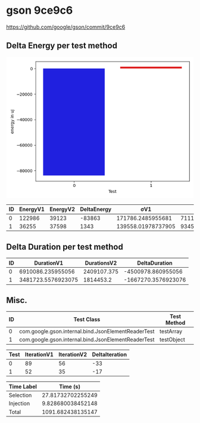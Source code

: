 # gson 9ce9c6


https://github.com/google/gson/commit/9ce9c6



## Delta Energy per test method

![](./gson_delta_energy_0_v.png)


| ID | EnergyV1 | EnergyV2 | DeltaEnergy | σV1 | σV2 |
| --- | --- | --- | --- | --- | --- |
| 0 | 122986 | 39123 | -83863 | 171786.2485955681 | 71117.49300874695 |
| 1 | 36255 | 37598 | 1343 | 139558.01978737905 | 93451.76377437742 |

## Delta Duration per test method


| ID | DurationV1 | DurationsV2 | DeltaDuration |
| --- | --- | --- | --- |
| 0 | 6910086.235955056 | 2409107.375 | -4500978.860955056 |
| 1 | 3481723.5576923075 | 1814453.2 | -1667270.3576923076 |

## Misc.

| ID | Test Class | Test Method |
| --- | --- | --- |
| 0 | com.google.gson.internal.bind.JsonElementReaderTest | testArray |
| 1 | com.google.gson.internal.bind.JsonElementReaderTest | testObject |




| Test | IterationV1 | IterationV2 | DeltaIteration |
| --- | --- | --- | --- |
| 0 | 89 | 56 | -33 |
| 1 | 52 | 35 | -17 |



| Time Label | Time (s) |
| --- | --- |
| Selection | 27.81732702255249 |
| Injection | 9.828680038452148 |
| Total | 1091.682438135147 |


